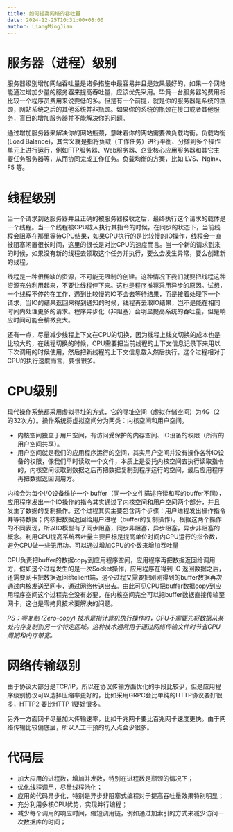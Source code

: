 ```yaml
---
title: 如何提高网络的吞吐量
date: 2024-12-25T10:31:00+08:00
author: LiangMingJian
---
```


# 服务器（进程）级别

服务器级别增加网站吞吐量是诸多措施中最容易并且是效果最好的，如果一个网站能通过增加少量的服务器来提高吞吐量，应该优先采用。毕竟一台服务器的费用相比较一个程序员费用来说要低的多。但是有一个前提，就是你的服务器是系统的瓶颈，网站系统之后的其他系统并非瓶颈。如果你的系统的瓶颈在接口或者其他服务，盲目的增加服务器并不能解决你的问题。

通过增加服务器来解决你的网站瓶颈，意味着你的网站需要做负载均衡。负载均衡(Load Balance)，其含义就是指将负载（工作任务）进行平衡、分摊到多个操作单元上进行运行，例如FTP服务器、Web服务器、企业核心应用服务器和其它主要任务服务器等，从而协同完成工作任务。负载均衡的方案，比如 LVS、Nginx、F5 等。

# 线程级别

当一个请求到达服务器并且正确的被服务器接收之后，最终执行这个请求的载体是一个线程。当一个线程被CPU载入执行其指令的时候，在同步的状态下，当前线程会阻塞在那里等待CPU结果，如果CPU执行的是比较慢的IO操作，线程会一直被阻塞闲置很长时间，这里的很长是对比CPU的速度而言。当一个新的请求到来的时候，如果没有新的线程去领取这个任务并执行，要么会发生异常，要么创建新的线程。

线程是一种很稀缺的资源，不可能无限制的创建。这种情况下我们就要把线程这种资源充分利用起来，不要让线程停下来。这也是程序推荐采用异步的原因。试想，一个线程不停的在工作，遇到比较慢的IO不会去等待结果，而是接着处理下一个请求，当IO的结果返回来得到通知的时候，线程再去取IO结果，岂不是能在相同时间内处理更多的请求。程序异步化（非阻塞）会明显提高系统的吞吐量，但是响应时间可能会稍微变大。

还有一点，尽量减少线程上下文在CPU的切换，因为线程上线文切换的成本也是比较大的，在线程切换的时候，CPU需要把当前线程的上下文信息记录下来用以下次调用的时候使用，然后把新线程的上下文信息载入然后执行。这个过程相对于CPU的执行速度而言，要慢很多。

# CPU级别

现代操作系统都采用虚拟寻址的方式，它的寻址空间（虚拟存储空间）为4G（2的32次方）。操作系统将虚拟空间分为两类：内核空间和用户空间。

- 内核空间独立于用户空间，有访问受保护的内存空间、IO设备的权限（所有的用户空间共享）。
- 用户空间就是我们的应用程序运行的空间，其实用户空间并没有操作各种IO设备的权限，像我们平时读取一个文件，本质上是委托内核空间去执行读取指令的，内核空间读取到数据之后再把数据复制到程序运行的空间，最后应用程序再把数据返回调用方。

内核会为每个I/O设备维护一个 buffer（同一个文件描述符读和写的buffer不同），应用程序发出一个IO操作的指令其实通过了内核空间和用户空间两个部分，并且发生了数据的复制操作。这个过程其实主要包含两个步骤：用户进程发出操作指令并等待数据；内核把数据返回给用户进程（buffer的复制操作）。根据这两个操作的不同表现，所以IO模型有了同步阻塞，同步非阻塞，异步阻塞，异步非阻塞的概念。利用CPU提高系统吞吐量主要目标是提高单位时间内CPU运行的指令数，避免CPU做一些无用功。可以通过增加CPU的个数来增加吞吐量

CPU负责把buffer的数据copy到应用程序空间，应用程序再把数据返回给调用方，假如这个过程发生的是一次Socket操作，应用程序在得到 IO 返回数据之后，还需要网卡把数据返回给client端，这个过程又需要把刚刚得到的buffer数据再次通过内核发送至网卡，通过网络传送出去。由此可见CPU把buffer数据copy到应用程序空间这个过程完全没有必要，在内核空间完全可以把buffer数据直接传输至网卡，这也是零拷贝技术要解决的问题。

*PS：零复制 (Zero-copy) 技术是指计算机执行操作时，CPU不需要先将数据从某处内存复制到另一个特定区域。这种技术通常用于通过网络传输文件时节省CPU周期和内存带宽。*

# 网络传输级别

由于协议大部分是TCP/IP，所以在协议传输方面优化的手段比较少，但是应用程序级别协议可以选择压缩率更好的，比如采用GRPC会比单纯的HTTP协议要好很多，HTTP2 要比HTTP 1要好很多。

另外一方面网卡尽量加大传输速率，比如千兆网卡要比百兆网卡速度更快。由于网络传输比较偏底层，所以人工干预的切入点会少很多。

# 代码层

- 加大应用的进程数，增加并发数，特别在进程数是瓶颈的情况下；
- 优化线程调用，尽量线程池化；
- 应用的代码异步化，特别是异步非阻塞式编程对于提高吞吐量效果特别明显；
- 充分利用多核CPU优势，实现并行编程；
- 减少每个调用的响应时间，缩短调用链，例如通过加索引的方式来减少访问一次数据库的时间；
